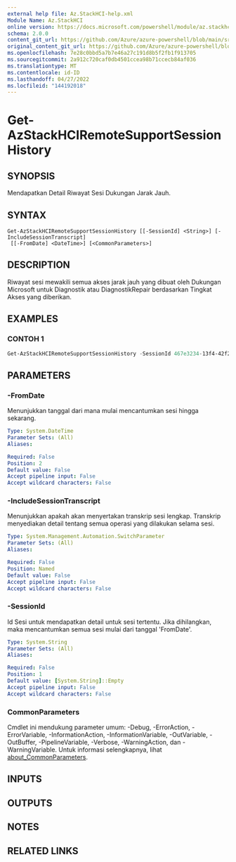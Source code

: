 ```yaml
---
external help file: Az.StackHCI-help.xml
Module Name: Az.StackHCI
online version: https://docs.microsoft.com/powershell/module/az.stackhci/get-azstackhciremotesupportsessionhistory
schema: 2.0.0
content_git_url: https://github.com/Azure/azure-powershell/blob/main/src/StackHCI/help/Get-AzStackHCIRemoteSupportSessionHistory.md
original_content_git_url: https://github.com/Azure/azure-powershell/blob/main/src/StackHCI/help/Get-AzStackHCIRemoteSupportSessionHistory.md
ms.openlocfilehash: 7e28c0bbd5a7b7e46a27c191d8b5f2fb1f913705
ms.sourcegitcommit: 2a912c720caf0db4501ccea98b71ccecb84af036
ms.translationtype: MT
ms.contentlocale: id-ID
ms.lasthandoff: 04/27/2022
ms.locfileid: "144192018"
---
```

# Get-AzStackHCIRemoteSupportSessionHistory

## SYNOPSIS
Mendapatkan Detail Riwayat Sesi Dukungan Jarak Jauh.

## SYNTAX

```
Get-AzStackHCIRemoteSupportSessionHistory [[-SessionId] <String>] [-IncludeSessionTranscript]
 [[-FromDate] <DateTime>] [<CommonParameters>]
```

## DESCRIPTION
Riwayat sesi mewakili semua akses jarak jauh yang dibuat oleh Dukungan Microsoft untuk Diagnostik atau DiagnostikRepair berdasarkan Tingkat Akses yang diberikan.

## EXAMPLES

### CONTOH 1
```powershell
Get-AzStackHCIRemoteSupportSessionHistory -SessionId 467e3234-13f4-42f2-9422-81db248930fa -IncludeSessionTranscript $true
```

## PARAMETERS

### -FromDate
Menunjukkan tanggal dari mana mulai mencantumkan sesi hingga sekarang.

```yaml
Type: System.DateTime
Parameter Sets: (All)
Aliases:

Required: False
Position: 2
Default value: False
Accept pipeline input: False
Accept wildcard characters: False
```

### -IncludeSessionTranscript
Menunjukkan apakah akan menyertakan transkrip sesi lengkap. Transkrip menyediakan detail tentang semua operasi yang dilakukan selama sesi.

```yaml
Type: System.Management.Automation.SwitchParameter
Parameter Sets: (All)
Aliases:

Required: False
Position: Named
Default value: False
Accept pipeline input: False
Accept wildcard characters: False
```

### -SessionId
Id Sesi untuk mendapatkan detail untuk sesi tertentu. Jika dihilangkan, maka mencantumkan semua sesi mulai dari tanggal 'FromDate'.

```yaml
Type: System.String
Parameter Sets: (All)
Aliases:

Required: False
Position: 1
Default value: [System.String]::Empty
Accept pipeline input: False
Accept wildcard characters: False
```

### CommonParameters
Cmdlet ini mendukung parameter umum: -Debug, -ErrorAction, -ErrorVariable, -InformationAction, -InformationVariable, -OutVariable, -OutBuffer, -PipelineVariable, -Verbose, -WarningAction, dan -WarningVariable. Untuk informasi selengkapnya, lihat [about_CommonParameters](http://go.microsoft.com/fwlink/?LinkID=113216).

## INPUTS

## OUTPUTS

## NOTES

## RELATED LINKS
